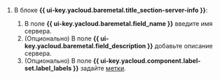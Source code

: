 1. В блоке **{{ ui-key.yacloud.baremetal.title_section-server-info }}**:

    1. В поле **{{ ui-key.yacloud.baremetal.field_name }}** введите имя сервера.
    1. (Опционально) В поле **{{ ui-key.yacloud.baremetal.field_description }}** добавьте описание сервера.
    1. (Опционально) В поле **{{ ui-key.yacloud.component.label-set.label_labels }}** задайте [метки](../../../resource-manager/concepts/labels.md).